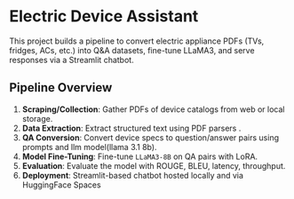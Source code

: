 # Electric Device Assistant

This project builds a pipeline to convert electric appliance PDFs (TVs, fridges, ACs, etc.) into Q&A datasets, fine-tune LLaMA3, and serve responses via a Streamlit chatbot.


## Pipeline Overview

1. **Scraping/Collection**: Gather PDFs of device catalogs from web or local storage.
2. **Data Extraction**: Extract structured text using PDF parsers .
3. **QA Conversion**: Convert device specs to question/answer pairs using prompts and llm model(llama 3.1 8b).
4. **Model Fine-Tuning**: Fine-tune `LLaMA3-8B` on QA pairs with LoRA.
5. **Evaluation**: Evaluate the model with ROUGE, BLEU, latency, throughput.
6. **Deployment**: Streamlit-based chatbot hosted locally and via HuggingFace Spaces

   
